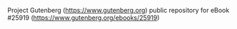 Project Gutenberg (https://www.gutenberg.org) public repository for eBook #25919 (https://www.gutenberg.org/ebooks/25919)
